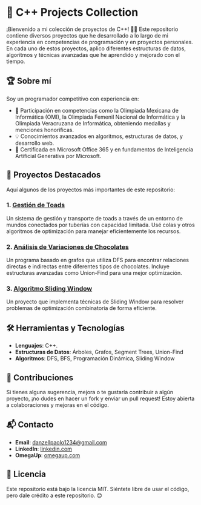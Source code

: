 # 🚀 C++ Projects Collection

¡Bienvenido a mi colección de proyectos de C++! 👩‍💻 Este repositorio contiene diversos proyectos que he desarrollado a lo largo de mi experiencia en competencias de programación y en proyectos personales. En cada uno de estos proyectos, aplico diferentes estructuras de datos, algoritmos y técnicas avanzadas que he aprendido y mejorado con el tiempo.

## 🏆 Sobre mí

Soy un programador competitivo con experiencia en:

- 🥇 Participación en competencias como la Olimpiada Mexicana de Informática (OMI), la Olimpiada Femenil Nacional de Informática y la Olimpiada Veracruzana de Informática, obteniendo medallas y menciones honoríficas.
- 💡 Conocimientos avanzados en algoritmos, estructuras de datos, y desarrollo web.
- 📜 Certificada en Microsoft Office 365 y en fundamentos de Inteligencia Artificial Generativa por Microsoft.

## 📂 Proyectos Destacados

Aquí algunos de los proyectos más importantes de este repositorio:

### 1. **[Gestión de Toads](./path-to-project)** 
Un sistema de gestión y transporte de toads a través de un entorno de mundos conectados por tuberías con capacidad limitada. Usé colas y otros algoritmos de optimización para manejar eficientemente los recursos.

### 2. **[Análisis de Variaciones de Chocolates](./path-to-project)** 
Un programa basado en grafos que utiliza DFS para encontrar relaciones directas e indirectas entre diferentes tipos de chocolates. Incluye estructuras avanzadas como Union-Find para una mejor optimización.

### 3. **[Algoritmo Sliding Window](./path-to-project)** 
Un proyecto que implementa técnicas de Sliding Window para resolver problemas de optimización combinatoria de forma eficiente.

## 🛠️ Herramientas y Tecnologías

- **Lenguajes**: C++.
- **Estructuras de Datos**: Árboles, Grafos, Segment Trees, Union-Find
- **Algoritmos**: DFS, BFS, Programación Dinámica, Sliding Window

## 🤝 Contribuciones

Si tienes alguna sugerencia, mejora o te gustaría contribuir a algún proyecto, ¡no dudes en hacer un fork y enviar un pull request! Estoy abierta a colaboraciones y mejoras en el código.

## 📬 Contacto

- **Email**: [danzellpaolo1234@gmail.com](mailto:danzellpaolo1234@gmail.com)
- **LinkedIn**:  [linkedin.com](https://www.linkedin.com/in/danzell-paolo-162536312/)  
- **OmegaUp**: [omegaup.com](https://omegaup.com/profile/danzellru)
## 🔗 Licencia

Este repositorio está bajo la licencia MIT. Siéntete libre de usar el código, pero dale crédito a este repositorio. 😊
